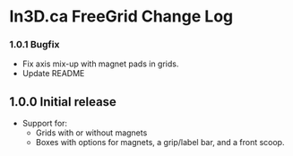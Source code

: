 # In3D.ca FreeGrid Change Log

### 1.0.1 Bugfix

* Fix axis mix-up with magnet pads in grids.
* Update README

## 1.0.0 Initial release

* Support for:
  * Grids with or without magnets
  * Boxes with options for magnets, a grip/label bar, and a front scoop.